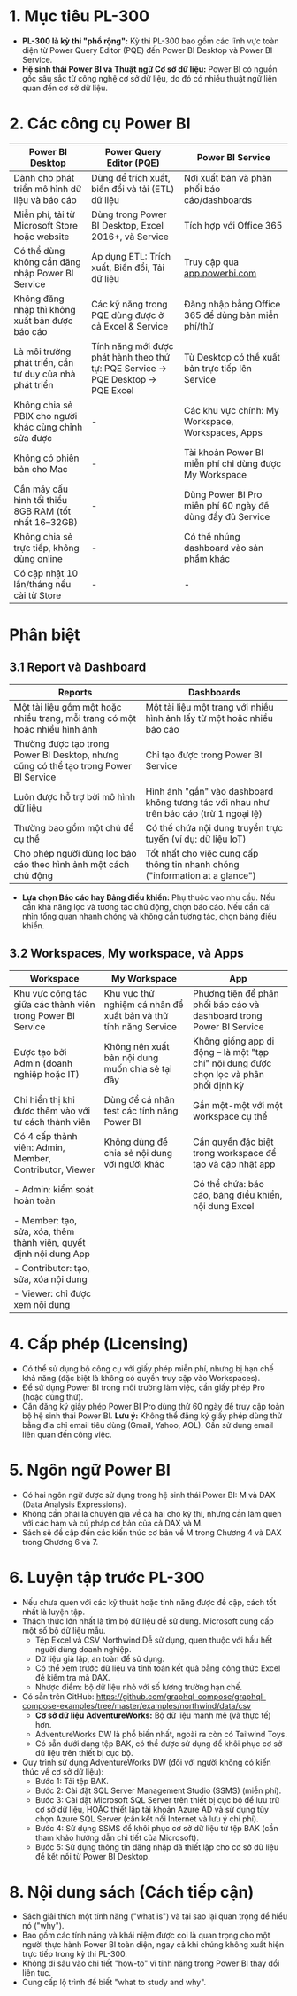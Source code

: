 # 1. Mục tiêu PL-300
- **PL-300 là kỳ thi "phổ rộng":** Kỳ thi PL-300 bao gồm các lĩnh vực toàn diện từ Power Query Editor (PQE) đến Power BI Desktop và Power BI Service.
- **Hệ sinh thái Power BI và Thuật ngữ Cơ sở dữ liệu:** Power BI có nguồn gốc sâu sắc từ công nghệ cơ sở dữ liệu, do đó có nhiều thuật ngữ liên quan đến cơ sở dữ liệu.

# 2. Các công cụ Power BI
| **Power BI Desktop** | **Power Query Editor (PQE)** | **Power BI Service** |
|----------------------|-------------------------------|-----------------------|
| Dành cho phát triển mô hình dữ liệu và báo cáo | Dùng để trích xuất, biến đổi và tải (ETL) dữ liệu | Nơi xuất bản và phân phối báo cáo/dashboards |
| Miễn phí, tải từ Microsoft Store hoặc website | Dùng trong Power BI Desktop, Excel 2016+, và Service | Tích hợp với Office 365 |
| Có thể dùng không cần đăng nhập Power BI Service | Áp dụng ETL: Trích xuất, Biến đổi, Tải dữ liệu | Truy cập qua [app.powerbi.com](https://app.powerbi.com) |
| Không đăng nhập thì không xuất bản được báo cáo | Các kỹ năng trong PQE dùng được ở cả Excel & Service | Đăng nhập bằng Office 365 để dùng bản miễn phí/thử |
| Là môi trường phát triển, cần tư duy của nhà phát triển | Tính năng mới được phát hành theo thứ tự: PQE Service → PQE Desktop → PQE Excel | Từ Desktop có thể xuất bản trực tiếp lên Service |
| Không chia sẻ PBIX cho người khác cùng chỉnh sửa được | - | Các khu vực chính: My Workspace, Workspaces, Apps |
| Không có phiên bản cho Mac | - | Tài khoản Power BI miễn phí chỉ dùng được My Workspace |
| Cần máy cấu hình tối thiểu 8GB RAM (tốt nhất 16–32GB) | - | Dùng Power BI Pro miễn phí 60 ngày để dùng đầy đủ Service |
| Không chia sẻ trực tiếp, không dùng online | - | Có thể nhúng dashboard vào sản phẩm khác |
| Có cập nhật 10 lần/tháng nếu cài từ Store | - | - |

# Phân biệt
## 3.1 Report và Dashboard
| **Reports**                                                                                      | **Dashboards**                                                                                           |
|--------------------------------------------------------------------------------------------------|----------------------------------------------------------------------------------------------------------|
| Một tài liệu gồm một hoặc nhiều trang, mỗi trang có một hoặc nhiều hình ảnh                    | Một tài liệu một trang với nhiều hình ảnh lấy từ một hoặc nhiều báo cáo                                 |
| Thường được tạo trong Power BI Desktop, nhưng cũng có thể tạo trong Power BI Service           | Chỉ tạo được trong Power BI Service                                                                      |
| Luôn được hỗ trợ bởi mô hình dữ liệu                                                            | Hình ảnh "gắn" vào dashboard không tương tác với nhau như trên báo cáo (trừ 1 ngoại lệ)                  |
| Thường bao gồm một chủ đề cụ thể                                                                 | Có thể chứa nội dung truyền trực tuyến (ví dụ: dữ liệu IoT)                                              |
| Cho phép người dùng lọc báo cáo theo hình ảnh một cách chủ động                                 | Tốt nhất cho việc cung cấp thông tin nhanh chóng ("information at a glance")                            |

- **Lựa chọn Báo cáo hay Bảng điều khiển:** Phụ thuộc vào nhu cầu. Nếu cần khả năng lọc và tương tác chủ động, chọn báo cáo. Nếu cần cái nhìn tổng quan nhanh chóng và không cần tương tác, chọn bảng điều khiển.

## 3.2 Workspaces, My workspace, và Apps
| **Workspace**                                                                                                                   | **My Workspace**                                                                                             | **App**                                                                                                                           |
|----------------------------------------------------------------------------------------------------------------------------------|---------------------------------------------------------------------------------------------------------------|------------------------------------------------------------------------------------------------------------------------------------|
| Khu vực cộng tác giữa các thành viên trong Power BI Service                                                                     | Khu vực thử nghiệm cá nhân để xuất bản và thử tính năng Service                                              | Phương tiện để phân phối báo cáo và dashboard trong Power BI Service                                                              |
| Được tạo bởi Admin (doanh nghiệp hoặc IT)                                                                                        | Không nên xuất bản nội dung muốn chia sẻ tại đây                                                              | Không giống app di động – là một "tạp chí" nội dung được chọn lọc và phân phối định kỳ                                            |
| Chỉ hiển thị khi được thêm vào với tư cách thành viên                                                                            | Dùng để cá nhân test các tính năng Power BI                                                                   | Gắn một-một với một workspace cụ thể                                                                                                |
| Có 4 cấp thành viên: Admin, Member, Contributor, Viewer                                                                          | Không dùng để chia sẻ nội dung với người khác                                                                 | Cần quyền đặc biệt trong workspace để tạo và cập nhật app                                                                          |
| - Admin: kiểm soát hoàn toàn                                                                                                     |                                                                                                               | Có thể chứa: báo cáo, bảng điều khiển, nội dung Excel                                                                              |
| - Member: tạo, sửa, xóa, thêm thành viên, quyết định nội dung App                                                               |                                                                                                               |                                                                                                                                    |
| - Contributor: tạo, sửa, xóa nội dung                                                                                            |                                                                                                               |                                                                                                                                    |
| - Viewer: chỉ được xem nội dung                                                                                                  |                                                                                                               |                                                                                                                                    |


# 4. Cấp phép (Licensing)
- Có thể sử dụng bộ công cụ với giấy phép miễn phí, nhưng bị hạn chế khả năng (đặc biệt là không có quyền truy cập vào Workspaces).
- Để sử dụng Power BI trong môi trường làm việc, cần giấy phép Pro (hoặc dùng thử).
- Cần đăng ký giấy phép Power BI Pro dùng thử 60 ngày để truy cập toàn bộ hệ sinh thái Power BI.
**Lưu ý:** Không thể đăng ký giấy phép dùng thử bằng địa chỉ email tiêu dùng (Gmail, Yahoo, AOL). Cần sử dụng email liên quan đến công việc.
  
# 5. Ngôn ngữ Power BI
- Có hai ngôn ngữ được sử dụng trong hệ sinh thái Power BI: M và DAX (Data Analysis Expressions).
- Không cần phải là chuyên gia về cả hai cho kỳ thi, nhưng cần làm quen với các hàm và cú pháp cơ bản của cả DAX và M.
- Sách sẽ đề cập đến các kiến thức cơ bản về M trong Chương 4 và DAX trong Chương 6 và 7.
# 6. Luyện tập trước PL-300
- Nếu chưa quen với các kỹ thuật hoặc tính năng được đề cập, cách tốt nhất là luyện tập.
- Thách thức lớn nhất là tìm bộ dữ liệu dễ sử dụng. Microsoft cung cấp một số bộ dữ liệu mẫu.
  + Tệp Excel và CSV Northwind:Dễ sử dụng, quen thuộc với hầu hết người dùng doanh nghiệp.
  + Dữ liệu giả lập, an toàn để sử dụng.
  + Có thể xem trước dữ liệu và tính toán kết quả bằng công thức Excel để kiểm tra mã DAX.
  + Nhược điểm: bộ dữ liệu nhỏ với số lượng trường hạn chế.
- Có sẵn trên GitHub: https://github.com/graphql-compose/graphql-compose-examples/tree/master/examples/northwind/data/csv
  + **Cơ sở dữ liệu AdventureWorks:** Bộ dữ liệu mạnh mẽ (và thực tế) hơn.
  + AdventureWorks DW là phổ biến nhất, ngoài ra còn có Tailwind Toys.
  + Có sẵn dưới dạng tệp BAK, có thể được sử dụng để khôi phục cơ sở dữ liệu trên thiết bị cục bộ.
- Quy trình sử dụng AdventureWorks DW (đối với người không có kiến thức về cơ sở dữ liệu):
  + Bước 1: Tải tệp BAK.
  + Bước 2: Cài đặt SQL Server Management Studio (SSMS) (miễn phí).
  + Bước 3: Cài đặt Microsoft SQL Server trên thiết bị cục bộ để lưu trữ cơ sở dữ liệu, HOẶC thiết lập tài khoản Azure AD và sử dụng tùy chọn Azure SQL Server (cần kết nối Internet và lưu ý chi phí).
  + Bước 4: Sử dụng SSMS để khôi phục cơ sở dữ liệu từ tệp BAK (cần tham khảo hướng dẫn chi tiết của Microsoft).
  + Bước 5: Sử dụng thông tin đăng nhập đã thiết lập cho cơ sở dữ liệu để kết nối từ Power BI Desktop.
# 8. Nội dung sách (Cách tiếp cận)
- Sách giải thích một tính năng ("what is") và tại sao lại quan trọng để hiểu nó ("why").
- Bao gồm các tính năng và khái niệm được coi là quan trọng cho một người thực hành Power BI toàn diện, ngay cả khi chúng không xuất hiện trực tiếp trong kỳ thi PL-300.
- Không đi sâu vào chi tiết "how-to" vì tính năng trong Power BI thay đổi liên tục.
- Cung cấp lộ trình để biết "what to study and why".
